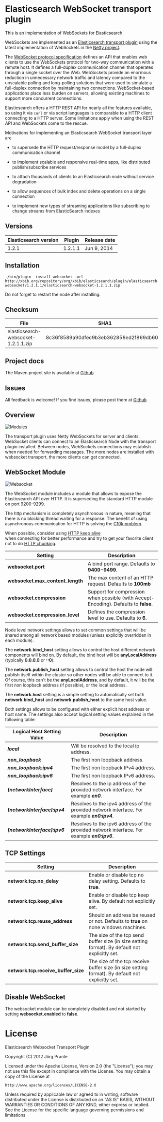 # Elasticsearch WebSocket transport plugin

This is an implementation of WebSockets for Elasticsearch.

WebSockets are implemented as an [Elasticsearch transport plugin](http://www.elasticsearch.org/guide/reference/modules/plugins.html) 
using the latest implementation of WebSockets in the [Netty project](http://netty.io).

The [WebSocket protocol specification](http://tools.ietf.org/html/rfc6455) defines an API that 
enables web clients to use the WebSockets protocol for two-way communication with a remote host. 
It  defines a full-duplex communication channel that operates through a single socket over the Web. 
WebSockets provide an enormous reduction in unnecessary network traffic and latency compared to the 
unscalable polling and long-polling solutions that were used to simulate a full-duplex connection by 
maintaining two connections. WebSocket-based applications place less burden on servers, allowing 
existing machines to support more concurrent connections.

Elasticsearch offers a HTTP REST API for nearly all the features available, so using it via `curl` 
or via script languages is comparable to a HTTP client connecting to a HTTP server. Some limitations 
apply when using the REST API and WebSockets come to the rescue.

Motivations for implementing an Elasticsearch WebSocket transport layer are

- to supersede the HTTP request/response model by a full-duplex communication channel

- to implement scalable and responsive real-time apps, like distributed publish/subscribe services 

- to attach thousands of clients to an Elasticsearch node without service degradation

- to allow sequences of bulk index and delete operations on a single connection

- to implement new types of streaming applications like subscribing to change streams from ElasticSearch indexes


## Versions

| Elasticsearch version    | Plugin      | Release date |
| ------------------------ | ----------- | -------------|
| 1.2.1                    | 1.2.1.1     | Jun  9, 2014 |

## Installation

```
./bin/plugin -install websocket -url http://xbib.org/repository/org/xbib/elasticsearch/plugin/elasticsearch-websocket/1.2.1.1/elasticsearch-websocket-1.2.1.1.zip
```

Do not forget to restart the node after installing.

## Checksum

| File                                          | SHA1                                     |
| --------------------------------------------- | -----------------------------------------|
| elasticsearch-websocket-1.2.1.1.zip           | 8c36f8589a90dfec9b3eb362858ed2f869db601c |

## Project docs

The Maven project site is available at [Github](http://jprante.github.io/elasticsearch-websocket)

## Issues

All feedback is welcome! If you find issues, please post them at [Github](https://github.com/jprante/elasticsearch-websocket/issues)

Overview
--------

![Modules](https://github.com/jprante/elasticsearch-transport-websocket/blob/master/src/site/resources/transport-modules.png?raw=true)

The transport plugin uses Netty WebSockets for server and clients. WebSocket clients can connect to an 
Elasticsearch Node with the transport plugin installed. Between nodes, WebSockets connections may establish 
when needed for forwarding messages. The more nodes are installed with websocket transport, 
the more clients can get connected.

## WebSocket Module

![Websocket](https://github.com/jprante/elasticsearch-transport-websocket/blob/master/src/site/resources/elasticsearch-websocket.png?raw=true)

The WebSocket module includes a module that allows to expose the Elasticsearch API over HTTP. It is superseding the 
standard HTTP module on port 9200-9299.

The http mechanism is completely asynchronous in nature, meaning that there is no blocking thread waiting for a 
response. The benefit of using asynchronous communication for HTTP is solving the 
[C10k problem](http://en.wikipedia.org/wiki/C10k_problem).

When possible, consider using [HTTP keep alive](http://en.wikipedia.org/wiki/Keepalive#HTTP_Keepalive)  
when connecting for better performance and try to get your favorite client not to do 
[HTTP chunking](http://en.wikipedia.org/wiki/Chunked_transfer_encoding).  

| Setting                          | Description                                                                            |
| -------------------------------- | -------------------------------------------------------------------------------------- |
| **websocket.port**               | A bind port range. Defaults to **9400-9499**.                                          |
| **websocket.max_content_length** | The max content of an HTTP request. Defaults to **100mb**                              |
| **websocket.compression**        | Support for compression when possible (with Accept-Encoding). Defaults to **false**.   |
|  **websocket.compression_level** | Defines the compression level to use. Defaults to **6**.                               |

Node level network settings allows to set common settings that will be shared among all network based modules (unless explicitly overridden in each module).


The **network.bind_host** setting allows to control the host different network components will bind on. By default, the bind host will be **anyLocalAddress** (typically **0.0.0.0** or **::0**).


The **network.publish_host** setting allows to control the host the node will publish itself within the cluster so other nodes will be able to connect to it. Of course, this can't be the **anyLocalAddress**, and by default, it will be the first non loopback address (if possible), or the local address.


The **network.host** setting is a simple setting to automatically set both **network.bind_host** and **network.publish_host** to the same host value.


Both settings allows to be configured with either explicit host address or host name. The settings also accept logical setting values explained in the following table:


| Logical Host Setting Value       | Description                                                                                |
| -------------------------------- | ------------------------------------------------------------------------------------------ |
| **_local_**                      | Will be resolved to the local ip address.                                                  |   
| **_non_loopback_**               | The first non loopback address.                                                            |   
| **_non_loopback:ipv4_**          | The first non loopback IPv4 address.                                                       |   
| **_non_loopback:ipv6_**          | The first non loopback IPv6 address.                                                       |   
| **_[networkInterface]_**         | Resolves to the ip address of the provided network interface. For example **_en0_**.       |   
| **_[networkInterface]:ipv4_**    | Resolves to the ipv4 address of the provided network interface. For example **_en0:ipv4_**.|   
| **_[networkInterface]:ipv6_**    | Resolves to the ipv6 address of the provided network interface. For example **_en0:ipv6_**.|   


## TCP Settings

| Setting                              | Description                                                                                      |
| ------------------------------------ | ------------------------------------------------------------------------------------------------ |
| **network.tcp.no_delay**             | Enable or disable tcp no delay setting. Defaults to **true**.                                    |       
| **network.tcp.keep_alive**           | Enable or disable tcp keep alive. By default not explicitly set.                                 | 
| **network.tcp.reuse_address**        | Should an address be reused or not. Defaults to **true** on none windows machines.               | 
| **network.tcp.send_buffer_size**     | The size of the tcp send buffer size (in size setting format). By default not explicitly set.    | 
| **network.tcp.receive_buffer_size**  | The size of the tcp receive buffer size (in size setting format). By default not explicitly set. | 

## Disable WebSocket

The websocket module can be completely disabled and not started by setting **websocket.enabled** to **false**.

# License

Elasticsearch Websocket Transport Plugin

Copyright (C) 2012 Jörg Prante

Licensed under the Apache License, Version 2.0 (the "License");
you may not use this file except in compliance with the License.
You may obtain a copy of the License at

    http://www.apache.org/licenses/LICENSE-2.0

Unless required by applicable law or agreed to in writing, software
distributed under the License is distributed on an "AS IS" BASIS,
WITHOUT WARRANTIES OR CONDITIONS OF ANY KIND, either express or implied.
See the License for the specific language governing permissions and
limitations
